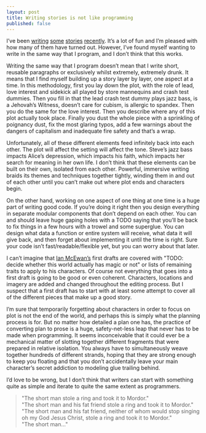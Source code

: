 ```yaml
---
layout: post
title: Writing stories is not like programming
published: false
---
```

I’ve been [writing](http://robertheaton.com/2016/04/09/in-context/) [some](http://robertheaton.com/2016/02/23/there-was-only-time-like-the-present/) [stories](http://robertheaton.com/2016/01/21/he-whispered-carelessly/) [recently](http://robertheaton.com/2015/11/30/a-day-at-the-free-market/). It’s a lot of fun and I’m pleased with how many of them have turned out. However, I’ve found myself wanting to write in the same way that I program, and I don’t think that this works.

Writing the same way that I program doesn’t mean that I write short, reusable paragraphs or exclusively whilst extremely, extremely drunk. It means that I find myself building up a story layer by layer, one aspect at a time. In this methodology, first you lay down the plot, with the role of lead, love interest and sidekick all played by store mannequins and crash test dummies. Then you fill in that the lead crash test dummy plays jazz bass, is a Jehovah’s Witness, doesn’t care for cubism, is allergic to spandex. Then you do the same for the love interest. Then you describe where any of this plot actually took place. Finally you dust the whole piece with a sprinkling of poignancy dust, fix the most glaring typos, add a few warnings about the dangers of capitalism and inadequate fire safety and that’s a wrap.

Unfortunately, all of these different elements feed infinitely back into each other. The plot will affect the setting will affect the tone. Steve’s jazz bass impacts Alice’s depression, which impacts his faith, which impacts her search for meaning in her own life. I don’t think that these elements can be built on their own, isolated from each other. Powerful, immersive writing braids its themes and techniques together tightly, winding them in and out of each other until you can’t make out where plot ends and characters begin.

On the other hand, working on one aspect of one thing at one time is a huge part of writing good code. If you’re doing it right then you design everything in separate modular components that don’t depend on each other. You can and should leave huge gaping holes with a TODO saying that you’ll be back to fix things in a few hours with a trowel and some superglue. You can design what data a function or entire system will receive, what data it will give back, and then forget about implementing it until the time is right. Sure your code isn’t fast/readable/flexible yet, but you can worry about that later.

I can’t imagine that [Ian McEwan’s](https://en.wikipedia.org/wiki/Ian_McEwan) first drafts are covered with "TODO: decide whether this world actually has magic or not" or lists of remaining traits to apply to his characters. Of course not everything that goes into a first draft is going to be good or even coherent. Characters, locations and imagery are added and changed throughout the editing process. But I suspect that a first draft has to start with at least some attempt to cover all of the different pieces that make up a good story.

I’m sure that temporarily forgetting about characters in order to focus on plot is not the end of the world, and perhaps this is simply what the planning process is for. But no matter how detailed a plan one has, the practice of converting plan to prose is a huge, safety-net-less leap that never has to be made when programming. It seems inconceivable that it could ever be a mechanical matter of slotting together different fragments that were prepared in relative isolation.  You always have to simultaneously weave together hundreds of different strands, hoping that they are strong enough to keep you floating and that you don’t accidentally leave your main character’s secret addiction to modeling glue trailing behind.

I’d love to be wrong, but I don’t think that writers can start with something quite as simple and iterate to quite the same extent as programmers.

> "The short man stole a ring and took it to Mordor."<br/>
> "The short man and his fat friend stole a ring and took it to Mordor."<br/>
> "The short man and his fat friend, neither of whom would stop singing oh my God Jesus Christ, stole a ring and took it to Mordor."<br/>
> "The short man..."
